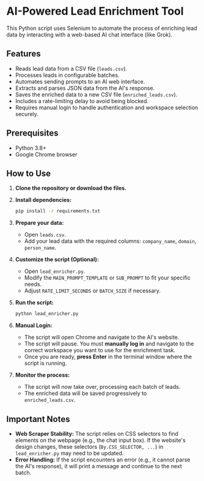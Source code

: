 # AI-Powered Lead Enrichment Tool

This Python script uses Selenium to automate the process of enriching lead data by interacting with a web-based AI chat interface (like Grok).

## Features

- Reads lead data from a CSV file (`leads.csv`).
- Processes leads in configurable batches.
- Automates sending prompts to an AI web interface.
- Extracts and parses JSON data from the AI's response.
- Saves the enriched data to a new CSV file (`enriched_leads.csv`).
- Includes a rate-limiting delay to avoid being blocked.
- Requires manual login to handle authentication and workspace selection securely.

## Prerequisites

- Python 3.8+
- Google Chrome browser

## How to Use

1.  **Clone the repository or download the files.**

2.  **Install dependencies:**
    ```bash
    pip install -r requirements.txt
    ```

3.  **Prepare your data:**
    -   Open `leads.csv`.
    -   Add your lead data with the required columns: `company_name`, `domain`, `person_name`.

4.  **Customize the script (Optional):**
    -   Open `lead_enricher.py`.
    -   Modify the `MAIN_PROMPT_TEMPLATE` or `SUB_PROMPT` to fit your specific needs.
    -   Adjust `RATE_LIMIT_SECONDS` or `BATCH_SIZE` if necessary.

5.  **Run the script:**
    ```bash
    python lead_enricher.py
    ```

6.  **Manual Login:**
    -   The script will open Chrome and navigate to the AI's website.
    -   The script will pause. You must **manually log in** and navigate to the correct workspace you want to use for the enrichment task.
    -   Once you are ready, **press Enter** in the terminal window where the script is running.

7.  **Monitor the process:**
    -   The script will now take over, processing each batch of leads.
    -   The enriched data will be saved progressively to `enriched_leads.csv`.

## Important Notes

-   **Web Scraper Stability:** The script relies on CSS selectors to find elements on the webpage (e.g., the chat input box). If the website's design changes, these selectors (`By.CSS_SELECTOR, ...`) in `lead_enricher.py` may need to be updated.
-   **Error Handling:** If the script encounters an error (e.g., it cannot parse the AI's response), it will print a message and continue to the next batch.

